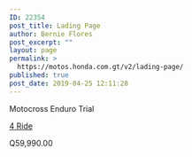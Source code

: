 ```yaml
---
ID: 22354
post_title: Lading Page
author: Bernie Flores
post_excerpt: ""
layout: page
permalink: >
  https://motos.honda.com.gt/v2/lading-page/
published: true
post_date: 2019-04-25 12:11:28
---
```

<!-- wp:html -->
<div style="clear:both"></div>	    <div class="yith-wcwl-wishlistaddresponse"></div>	</div><div class="clear"></div>			</div>		</div>					</div>			<div class="image-tools is-small hide-for-small bottom left show-on-hover">							</div>			<div class="image-tools grid-tools text-center hide-for-small bottom hover-slide-in show-on-hover">							</div>					</div>		<div class="box-text box-text-products text-center grid-style-2">			<div class="title-wrapper">		<p class="category uppercase is-smaller no-text-overflow product-cat op-7">			Motocross Enduro Trial		</p>	<p class="name product-title"><a href="https://motos.honda.com.gt/v2/moto/motocross/4-ride/">4 Ride</a></p></div><div class="price-wrapper">	<span class="price"><span class="woocommerce-Price-amount amount"><span class="woocommerce-Price-currencySymbol">Q</span>59,990.00</span></span></div>		</div>	</div>		</div></div>
<!-- /wp:html -->